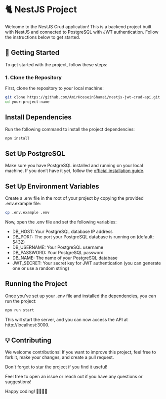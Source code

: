 # 🐈 NestJS Project

Welcome to the NestJS Crud application! 
This is a backend project built with NestJS and connected to PostgreSQL with JWT authentication. 
Follow the instructions below to get started.

## 🚀 Getting Started

To get started with the project, follow these steps:

### 1. Clone the Repository

First, clone the repository to your local machine:

```bash
git clone https://github.com/AmirHosseinShamsi/nestjs-jwt-crud-api.git
cd your-project-name
```

## Install Dependencies
Run the following command to install the project dependencies:
```bash
npm install
```

## Set Up PostgreSQL
Make sure you have PostgreSQL installed and running on your local machine.
If you don’t have it yet, follow the [official installation guide](https://www.postgresql.org/download/).

## Set Up Environment Variables
Create a .env file in the root of your project by copying the provided .env.example file:
```bash
cp .env.example .env
```

Now, open the .env file and set the following variables:

- DB_HOST: Your PostgreSQL database IP address
- DB_PORT: The port your PostgreSQL database is running on (default: 5432)
- DB_USERNAME: Your PostgreSQL username
- DB_PASSWORD: Your PostgreSQL password
- DB_NAME: The name of your PostgreSQL database
- JWT_SECRET: Your secret key for JWT authentication (you can generate one or use a random string)

## Running the Project
Once you’ve set up your .env file and installed the dependencies, you can run the project:
```bash
npm run start
```
This will start the server, and you can now access the API at http://localhost:3000.

## 💡 Contributing
We welcome contributions! If you want to improve this project, feel free to fork it, make your changes, and create a pull request.

Don't forget to star the project if you find it useful!

Feel free to open an issue or reach out if you have any questions or suggestions!

Happy coding! 👨‍💻👩‍💻
